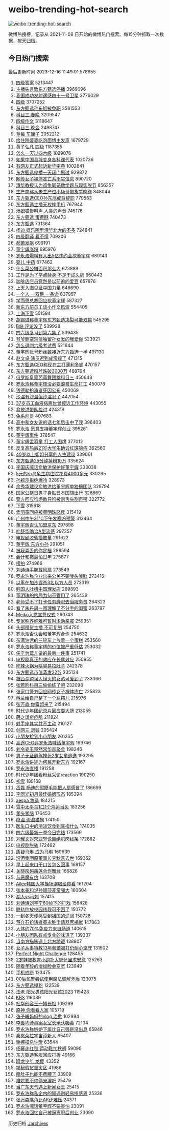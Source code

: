 # weibo-trending-hot-search

[![weibo-trending-hot-search](https://github.com/ameizi/weibo-trending-hot-search/actions/workflows/ci.yml/badge.svg)](https://github.com/ameizi/weibo-trending-hot-search/actions/workflows/ci.yml)

微博热搜榜，记录从 2021-11-08 日开始的微博热门搜索。每15分钟抓取一次数据，按天[归档](./archives)。

## 今日热门搜索

<!-- BEGIN --> 
最后更新时间 2023-12-16 11:49:01.578655 
1. [四级答案](https://s.weibo.com/weibo?q=%E5%9B%9B%E7%BA%A7%E7%AD%94%E6%A1%88&t=31&band_rank=10&Refer=top) 5213447
1. [主播失言致东方甄选停播](https://s.weibo.com/weibo?q=%23%E4%B8%BB%E6%92%AD%E5%A4%B1%E8%A8%80%E8%87%B4%E4%B8%9C%E6%96%B9%E7%94%84%E9%80%89%E5%81%9C%E6%92%AD%23&t=31&band_rank=14&Refer=top) 3969096
1. [我国成功发射遥感四十一号卫星](https://s.weibo.com/weibo?q=%23%E6%88%91%E5%9B%BD%E6%88%90%E5%8A%9F%E5%8F%91%E5%B0%84%E9%81%A5%E6%84%9F%E5%9B%9B%E5%8D%81%E4%B8%80%E5%8F%B7%E5%8D%AB%E6%98%9F%23&t=31&band_rank=3&Refer=top) 3776029
1. [四级](https://s.weibo.com/weibo?q=%E5%9B%9B%E7%BA%A7&t=31&band_rank=22&Refer=top) 3707252
1. [东方甄选孙东旭被免职](https://s.weibo.com/weibo?q=%23%E4%B8%9C%E6%96%B9%E7%94%84%E9%80%89%E5%AD%99%E4%B8%9C%E6%97%AD%E8%A2%AB%E5%85%8D%E8%81%8C%23&t=31&band_rank=5&Refer=top) 3581553
1. [科目三 春晚](https://s.weibo.com/weibo?q=%E7%A7%91%E7%9B%AE%E4%B8%89%20%E6%98%A5%E6%99%9A&t=31&band_rank=24&Refer=top) 3209547
1. [四级作文](https://s.weibo.com/weibo?q=%E5%9B%9B%E7%BA%A7%E4%BD%9C%E6%96%87&t=31&band_rank=21&Refer=top) 3118647
1. [科目三 晚会](https://s.weibo.com/weibo?q=%E7%A7%91%E7%9B%AE%E4%B8%89%20%E6%99%9A%E4%BC%9A&t=31&band_rank=7&Refer=top) 2498747
1. [草莓 车厘子](https://s.weibo.com/weibo?q=%E8%8D%89%E8%8E%93%20%E8%BD%A6%E5%8E%98%E5%AD%90&t=31&band_rank=2&Refer=top) 2052212
1. [给住院婆婆吃泡面博主发声](https://s.weibo.com/weibo?q=%23%E7%BB%99%E4%BD%8F%E9%99%A2%E5%A9%86%E5%A9%86%E5%90%83%E6%B3%A1%E9%9D%A2%E5%8D%9A%E4%B8%BB%E5%8F%91%E5%A3%B0%23&t=31&band_rank=1&Refer=top) 1679729
1. [黄子弘凡 四级](https://s.weibo.com/weibo?q=%E9%BB%84%E5%AD%90%E5%BC%98%E5%87%A1%20%E5%9B%9B%E7%BA%A7&t=31&band_rank=2&Refer=top) 1187355
1. [怎么一天过四六级](https://s.weibo.com/weibo?q=%E6%80%8E%E4%B9%88%E4%B8%80%E5%A4%A9%E8%BF%87%E5%9B%9B%E5%85%AD%E7%BA%A7&t=31&band_rank=48&Refer=top) 1029076
1. [如果中国县城变身各科课代表](https://s.weibo.com/weibo?q=%23%E5%A6%82%E6%9E%9C%E4%B8%AD%E5%9B%BD%E5%8E%BF%E5%9F%8E%E5%8F%98%E8%BA%AB%E5%90%84%E7%A7%91%E8%AF%BE%E4%BB%A3%E8%A1%A8%23&t=31&band_rank=3&Refer=top) 1020736
1. [有网友正式起诉新华字典](https://s.weibo.com/weibo?q=%23%E6%9C%89%E7%BD%91%E5%8F%8B%E6%AD%A3%E5%BC%8F%E8%B5%B7%E8%AF%89%E6%96%B0%E5%8D%8E%E5%AD%97%E5%85%B8%23&t=31&band_rank=9&Refer=top) 1002841
1. [东方甄选停播一天闭门思过](https://s.weibo.com/weibo?q=%23%E4%B8%9C%E6%96%B9%E7%94%84%E9%80%89%E5%81%9C%E6%92%AD%E4%B8%80%E5%A4%A9%E9%97%AD%E9%97%A8%E6%80%9D%E8%BF%87%23&t=31&band_rank=12&Refer=top) 929872
1. [网传女子裸体冻亡系不实信息](https://s.weibo.com/weibo?q=%23%E7%BD%91%E4%BC%A0%E5%A5%B3%E5%AD%90%E8%A3%B8%E4%BD%93%E5%86%BB%E4%BA%A1%E7%B3%BB%E4%B8%8D%E5%AE%9E%E4%BF%A1%E6%81%AF%23&t=31&band_rank=30&Refer=top) 890720
1. [清华教授认为鸡兔同笼数学题与现实脱节](https://s.weibo.com/weibo?q=%23%E6%B8%85%E5%8D%8E%E6%95%99%E6%8E%88%E8%AE%A4%E4%B8%BA%E9%B8%A1%E5%85%94%E5%90%8C%E7%AC%BC%E6%95%B0%E5%AD%A6%E9%A2%98%E4%B8%8E%E7%8E%B0%E5%AE%9E%E8%84%B1%E8%8A%82%23&t=31&band_rank=44&Refer=top) 856257
1. [生产商称从未生产过小杨哥带货牛肉卷](https://s.weibo.com/weibo?q=%23%E7%94%9F%E4%BA%A7%E5%95%86%E7%A7%B0%E4%BB%8E%E6%9C%AA%E7%94%9F%E4%BA%A7%E8%BF%87%E5%B0%8F%E6%9D%A8%E5%93%A5%E5%B8%A6%E8%B4%A7%E7%89%9B%E8%82%89%E5%8D%B7%23&t=31&band_rank=5&Refer=top) 848044
1. [东方甄选CEO孙东旭或将辞职](https://s.weibo.com/weibo?q=%23%E4%B8%9C%E6%96%B9%E7%94%84%E9%80%89CEO%E5%AD%99%E4%B8%9C%E6%97%AD%E6%88%96%E5%B0%86%E8%BE%9E%E8%81%8C%23&t=31&band_rank=35&Refer=top) 779583
1. [东方甄选主播天权摔手机](https://s.weibo.com/weibo?q=%23%E4%B8%9C%E6%96%B9%E7%94%84%E9%80%89%E4%B8%BB%E6%92%AD%E5%A4%A9%E6%9D%83%E6%91%94%E6%89%8B%E6%9C%BA%23&t=31&band_rank=12&Refer=top) 767944
1. [汤姆猫惨叫声 人类的声音](https://s.weibo.com/weibo?q=%E6%B1%A4%E5%A7%86%E7%8C%AB%E6%83%A8%E5%8F%AB%E5%A3%B0%20%E4%BA%BA%E7%B1%BB%E7%9A%84%E5%A3%B0%E9%9F%B3&t=31&band_rank=5&Refer=top) 745176
1. [东方甄选 蛋黄酥](https://s.weibo.com/weibo?q=%E4%B8%9C%E6%96%B9%E7%94%84%E9%80%89%20%E8%9B%8B%E9%BB%84%E9%85%A5&t=31&band_rank=14&Refer=top) 740473
1. [东方甄选](https://s.weibo.com/weibo?q=%E4%B8%9C%E6%96%B9%E7%94%84%E9%80%89&t=31&band_rank=22&Refer=top) 731364
1. [杨迪 娱乐圈里清华北大的不多](https://s.weibo.com/weibo?q=%E6%9D%A8%E8%BF%AA%20%E5%A8%B1%E4%B9%90%E5%9C%88%E9%87%8C%E6%B8%85%E5%8D%8E%E5%8C%97%E5%A4%A7%E7%9A%84%E4%B8%8D%E5%A4%9A&t=31&band_rank=1&Refer=top) 724841
1. [四级翻译 看不懂](https://s.weibo.com/weibo?q=%E5%9B%9B%E7%BA%A7%E7%BF%BB%E8%AF%91%20%E7%9C%8B%E4%B8%8D%E6%87%82&t=31&band_rank=17&Refer=top) 709206
1. [郝蕾发飙](https://s.weibo.com/weibo?q=%23%E9%83%9D%E8%95%BE%E5%8F%91%E9%A3%99%23&t=31&band_rank=2&Refer=top) 699191
1. [董宇辉涨粉](https://s.weibo.com/weibo?q=%23%E8%91%A3%E5%AE%87%E8%BE%89%E6%B6%A8%E7%B2%89%23&t=31&band_rank=15&Refer=top) 695976
1. [罗永浩爆料有人出5亿违约金挖董宇辉](https://s.weibo.com/weibo?q=%23%E7%BD%97%E6%B0%B8%E6%B5%A9%E7%88%86%E6%96%99%E6%9C%89%E4%BA%BA%E5%87%BA5%E4%BA%BF%E8%BF%9D%E7%BA%A6%E9%87%91%E6%8C%96%E8%91%A3%E5%AE%87%E8%BE%89%23&t=31&band_rank=17&Refer=top) 680143
1. [婴儿 中药](https://s.weibo.com/weibo?q=%E5%A9%B4%E5%84%BF%20%E4%B8%AD%E8%8D%AF&t=31&band_rank=35&Refer=top) 677462
1. [什么菜公摊面积那么大](https://s.weibo.com/weibo?q=%E4%BB%80%E4%B9%88%E8%8F%9C%E5%85%AC%E6%91%8A%E9%9D%A2%E7%A7%AF%E9%82%A3%E4%B9%88%E5%A4%A7&t=31&band_rank=19&Refer=top) 673889
1. [工作是为了早点赎身 不是干成头牌](https://s.weibo.com/weibo?q=%E5%B7%A5%E4%BD%9C%E6%98%AF%E4%B8%BA%E4%BA%86%E6%97%A9%E7%82%B9%E8%B5%8E%E8%BA%AB%20%E4%B8%8D%E6%98%AF%E5%B9%B2%E6%88%90%E5%A4%B4%E7%89%8C&t=31&band_rank=31&Refer=top) 660443
1. [咖啡店店员竟然是以前追的爱豆](https://s.weibo.com/weibo?q=%E5%92%96%E5%95%A1%E5%BA%97%E5%BA%97%E5%91%98%E7%AB%9F%E7%84%B6%E6%98%AF%E4%BB%A5%E5%89%8D%E8%BF%BD%E7%9A%84%E7%88%B1%E8%B1%86&t=31&band_rank=31&Refer=top) 657876
1. [上天入海见证中国力量](https://s.weibo.com/weibo?q=%23%E4%B8%8A%E5%A4%A9%E5%85%A5%E6%B5%B7%E8%A7%81%E8%AF%81%E4%B8%AD%E5%9B%BD%E5%8A%9B%E9%87%8F%23&t=31&band_rank=3&Refer=top) 646690
1. [一个人 一双鞋 一条命](https://s.weibo.com/weibo?q=%E4%B8%80%E4%B8%AA%E4%BA%BA%20%E4%B8%80%E5%8F%8C%E9%9E%8B%20%E4%B8%80%E6%9D%A1%E5%91%BD&t=31&band_rank=4&Refer=top) 637957
1. [学而思总裁回应挖董宇辉](https://s.weibo.com/weibo?q=%23%E5%AD%A6%E8%80%8C%E6%80%9D%E6%80%BB%E8%A3%81%E5%9B%9E%E5%BA%94%E6%8C%96%E8%91%A3%E5%AE%87%E8%BE%89%23&t=31&band_rank=15&Refer=top) 587327
1. [新东方前员工谈小作文风波](https://s.weibo.com/weibo?q=%E6%96%B0%E4%B8%9C%E6%96%B9%E5%89%8D%E5%91%98%E5%B7%A5%E8%B0%88%E5%B0%8F%E4%BD%9C%E6%96%87%E9%A3%8E%E6%B3%A2&t=31&band_rank=17&Refer=top) 554405
1. [上海下雪](https://s.weibo.com/weibo?q=%E4%B8%8A%E6%B5%B7%E4%B8%8B%E9%9B%AA&t=31&band_rank=38&Refer=top) 551594
1. [胡锡进称董宇辉东方甄选决裂可能双输](https://s.weibo.com/weibo?q=%23%E8%83%A1%E9%94%A1%E8%BF%9B%E7%A7%B0%E8%91%A3%E5%AE%87%E8%BE%89%E4%B8%9C%E6%96%B9%E7%94%84%E9%80%89%E5%86%B3%E8%A3%82%E5%8F%AF%E8%83%BD%E5%8F%8C%E8%BE%93%23&t=31&band_rank=31&Refer=top) 545295
1. [B站 评论没了](https://s.weibo.com/weibo?q=B%E7%AB%99%20%E8%AF%84%E8%AE%BA%E6%B2%A1%E4%BA%86&t=31&band_rank=6&Refer=top) 539928
1. [四六级复习到第六集了](https://s.weibo.com/weibo?q=%E5%9B%9B%E5%85%AD%E7%BA%A7%E5%A4%8D%E4%B9%A0%E5%88%B0%E7%AC%AC%E5%85%AD%E9%9B%86%E4%BA%86&t=31&band_rank=7&Refer=top) 539435
1. [爷爷删空短信独留孙女发的我爱你](https://s.weibo.com/weibo?q=%23%E7%88%B7%E7%88%B7%E5%88%A0%E7%A9%BA%E7%9F%AD%E4%BF%A1%E7%8B%AC%E7%95%99%E5%AD%99%E5%A5%B3%E5%8F%91%E7%9A%84%E6%88%91%E7%88%B1%E4%BD%A0%23&t=31&band_rank=20&Refer=top) 523921
1. [怎么退四六级考试费](https://s.weibo.com/weibo?q=%E6%80%8E%E4%B9%88%E9%80%80%E5%9B%9B%E5%85%AD%E7%BA%A7%E8%80%83%E8%AF%95%E8%B4%B9&t=31&band_rank=9&Refer=top) 521644
1. [董宇辉账号粉丝数接近东方甄选一半](https://s.weibo.com/weibo?q=%23%E8%91%A3%E5%AE%87%E8%BE%89%E8%B4%A6%E5%8F%B7%E7%B2%89%E4%B8%9D%E6%95%B0%E6%8E%A5%E8%BF%91%E4%B8%9C%E6%96%B9%E7%94%84%E9%80%89%E4%B8%80%E5%8D%8A%23&t=31&band_rank=11&Refer=top) 497130
1. [赵文卓 演员迟到成常规了](https://s.weibo.com/weibo?q=%E8%B5%B5%E6%96%87%E5%8D%93%20%E6%BC%94%E5%91%98%E8%BF%9F%E5%88%B0%E6%88%90%E5%B8%B8%E8%A7%84%E4%BA%86&t=31&band_rank=6&Refer=top) 471315
1. [东方甄选CEO称现在主打薄利多销](https://s.weibo.com/weibo?q=%23%E4%B8%9C%E6%96%B9%E7%94%84%E9%80%89CEO%E7%A7%B0%E7%8E%B0%E5%9C%A8%E4%B8%BB%E6%89%93%E8%96%84%E5%88%A9%E5%A4%9A%E9%94%80%23&t=31&band_rank=12&Refer=top) 470157
1. [东方甄选粉丝跌破3000万](https://s.weibo.com/weibo?q=%23%E4%B8%9C%E6%96%B9%E7%94%84%E9%80%89%E7%B2%89%E4%B8%9D%E8%B7%8C%E7%A0%B43000%E4%B8%87%23&t=31&band_rank=13&Refer=top) 468794
1. [俄罗斯皇家芭蕾舞团跳科目三](https://s.weibo.com/weibo?q=%23%E4%BF%84%E7%BD%97%E6%96%AF%E7%9A%87%E5%AE%B6%E8%8A%AD%E8%95%BE%E8%88%9E%E5%9B%A2%E8%B7%B3%E7%A7%91%E7%9B%AE%E4%B8%89%23&t=31&band_rank=46&Refer=top) 450643
1. [罗永浩称董宇辉没必要浪费生命打工](https://s.weibo.com/weibo?q=%23%E7%BD%97%E6%B0%B8%E6%B5%A9%E7%A7%B0%E8%91%A3%E5%AE%87%E8%BE%89%E6%B2%A1%E5%BF%85%E8%A6%81%E6%B5%AA%E8%B4%B9%E7%94%9F%E5%91%BD%E6%89%93%E5%B7%A5%23&t=31&band_rank=15&Refer=top) 450078
1. [钱德勒扮演者死因公布](https://s.weibo.com/weibo?q=%23%E9%92%B1%E5%BE%B7%E5%8B%92%E6%89%AE%E6%BC%94%E8%80%85%E6%AD%BB%E5%9B%A0%E5%85%AC%E5%B8%83%23&t=31&band_rank=25&Refer=top) 450069
1. [沙溢有沙溢但沙溢忍了](https://s.weibo.com/weibo?q=%E6%B2%99%E6%BA%A2%E6%9C%89%E6%B2%99%E6%BA%A2%E4%BD%86%E6%B2%99%E6%BA%A2%E5%BF%8D%E4%BA%86&t=31&band_rank=27&Refer=top) 447054
1. [37岁员工血液病离世曾控诉工作环境](https://s.weibo.com/weibo?q=%2337%E5%B2%81%E5%91%98%E5%B7%A5%E8%A1%80%E6%B6%B2%E7%97%85%E7%A6%BB%E4%B8%96%E6%9B%BE%E6%8E%A7%E8%AF%89%E5%B7%A5%E4%BD%9C%E7%8E%AF%E5%A2%83%23&t=31&band_rank=50&Refer=top) 443055
1. [俞敏洪带队检讨](https://s.weibo.com/weibo?q=%23%E4%BF%9E%E6%95%8F%E6%B4%AA%E5%B8%A6%E9%98%9F%E6%A3%80%E8%AE%A8%23&t=31&band_rank=16&Refer=top) 424319
1. [兔系帅哥](https://s.weibo.com/weibo?q=%E5%85%94%E7%B3%BB%E5%B8%85%E5%93%A5&t=31&band_rank=8&Refer=top) 407683
1. [高中和女友说的话七年后击中了我](https://s.weibo.com/weibo?q=%E9%AB%98%E4%B8%AD%E5%92%8C%E5%A5%B3%E5%8F%8B%E8%AF%B4%E7%9A%84%E8%AF%9D%E4%B8%83%E5%B9%B4%E5%90%8E%E5%87%BB%E4%B8%AD%E4%BA%86%E6%88%91&t=31&band_rank=32&Refer=top) 396403
1. [罗永浩 愿意支持董宇辉创业](https://s.weibo.com/weibo?q=%E7%BD%97%E6%B0%B8%E6%B5%A9%20%E6%84%BF%E6%84%8F%E6%94%AF%E6%8C%81%E8%91%A3%E5%AE%87%E8%BE%89%E5%88%9B%E4%B8%9A&t=31&band_rank=14&Refer=top) 395261
1. [董宇辉事件](https://s.weibo.com/weibo?q=%E8%91%A3%E5%AE%87%E8%BE%89%E4%BA%8B%E4%BB%B6&t=31&band_rank=18&Refer=top) 378547
1. [董宇辉孟羽童 打工人困境](https://s.weibo.com/weibo?q=%E8%91%A3%E5%AE%87%E8%BE%89%E5%AD%9F%E7%BE%BD%E7%AB%A5%20%E6%89%93%E5%B7%A5%E4%BA%BA%E5%9B%B0%E5%A2%83&t=31&band_rank=17&Refer=top) 377012
1. [反复高热后21岁大学生确诊红斑狼疮](https://s.weibo.com/weibo?q=%23%E5%8F%8D%E5%A4%8D%E9%AB%98%E7%83%AD%E5%90%8E21%E5%B2%81%E5%A4%A7%E5%AD%A6%E7%94%9F%E7%A1%AE%E8%AF%8A%E7%BA%A2%E6%96%91%E7%8B%BC%E7%96%AE%23&t=31&band_rank=10&Refer=top) 362560
1. [40岁以上姐姐分享的人生建议](https://s.weibo.com/weibo?q=40%E5%B2%81%E4%BB%A5%E4%B8%8A%E5%A7%90%E5%A7%90%E5%88%86%E4%BA%AB%E7%9A%84%E4%BA%BA%E7%94%9F%E5%BB%BA%E8%AE%AE&t=31&band_rank=27&Refer=top) 339061
1. [东方甄选25分钟掉粉10万](https://s.weibo.com/weibo?q=%23%E4%B8%9C%E6%96%B9%E7%94%84%E9%80%8925%E5%88%86%E9%92%9F%E6%8E%89%E7%B2%8910%E4%B8%87%23&t=31&band_rank=13&Refer=top) 335624
1. [李国庆喊话俞敏洪保护好董宇辉](https://s.weibo.com/weibo?q=%23%E6%9D%8E%E5%9B%BD%E5%BA%86%E5%96%8A%E8%AF%9D%E4%BF%9E%E6%95%8F%E6%B4%AA%E4%BF%9D%E6%8A%A4%E5%A5%BD%E8%91%A3%E5%AE%87%E8%BE%89%23&t=31&band_rank=14&Refer=top) 333038
1. [5元的小乌龟生病住院花费4000多元](https://s.weibo.com/weibo?q=%235%E5%85%83%E7%9A%84%E5%B0%8F%E4%B9%8C%E9%BE%9F%E7%94%9F%E7%97%85%E4%BD%8F%E9%99%A2%E8%8A%B1%E8%B4%B94000%E5%A4%9A%E5%85%83%23&t=31&band_rank=46&Refer=top) 330295
1. [孙颖莎拒绝爆冷](https://s.weibo.com/weibo?q=%23%E5%AD%99%E9%A2%96%E8%8E%8E%E6%8B%92%E7%BB%9D%E7%88%86%E5%86%B7%23&t=31&band_rank=10&Refer=top) 328973
1. [余秀华建议俞敏洪给董宇辉单独搞团队](https://s.weibo.com/weibo?q=%23%E4%BD%99%E7%A7%80%E5%8D%8E%E5%BB%BA%E8%AE%AE%E4%BF%9E%E6%95%8F%E6%B4%AA%E7%BB%99%E8%91%A3%E5%AE%87%E8%BE%89%E5%8D%95%E7%8B%AC%E6%90%9E%E5%9B%A2%E9%98%9F%23&t=31&band_rank=47&Refer=top) 328794
1. [国家公祭日男子身贴日本国旗出行](https://s.weibo.com/weibo?q=%23%E5%9B%BD%E5%AE%B6%E5%85%AC%E7%A5%AD%E6%97%A5%E7%94%B7%E5%AD%90%E8%BA%AB%E8%B4%B4%E6%97%A5%E6%9C%AC%E5%9B%BD%E6%97%97%E5%87%BA%E8%A1%8C%23&t=31&band_rank=45&Refer=top) 326669
1. [警方回应狗场数只狗被割舌头割声带](https://s.weibo.com/weibo?q=%23%E8%AD%A6%E6%96%B9%E5%9B%9E%E5%BA%94%E7%8B%97%E5%9C%BA%E6%95%B0%E5%8F%AA%E7%8B%97%E8%A2%AB%E5%89%B2%E8%88%8C%E5%A4%B4%E5%89%B2%E5%A3%B0%E5%B8%A6%23&t=31&band_rank=16&Refer=top) 322772
1. [下雪](https://s.weibo.com/weibo?q=%E4%B8%8B%E9%9B%AA&t=31&band_rank=37&Refer=top) 315618
1. [孟羽童回应被董明珠怒斥](https://s.weibo.com/weibo?q=%23%E5%AD%9F%E7%BE%BD%E7%AB%A5%E5%9B%9E%E5%BA%94%E8%A2%AB%E8%91%A3%E6%98%8E%E7%8F%A0%E6%80%92%E6%96%A5%23&t=31&band_rank=21&Refer=top) 315419
1. [广州中午31℃下午发寒冷预警](https://s.weibo.com/weibo?q=%23%E5%B9%BF%E5%B7%9E%E4%B8%AD%E5%8D%8831%E2%84%83%E4%B8%8B%E5%8D%88%E5%8F%91%E5%AF%92%E5%86%B7%E9%A2%84%E8%AD%A6%23&t=31&band_rank=22&Refer=top) 313464
1. [董宇辉否认加盟京东](https://s.weibo.com/weibo?q=%23%E8%91%A3%E5%AE%87%E8%BE%89%E5%90%A6%E8%AE%A4%E5%8A%A0%E7%9B%9F%E4%BA%AC%E4%B8%9C%23&t=31&band_rank=23&Refer=top) 297698
1. [叶舒华确诊A型流感](https://s.weibo.com/weibo?q=%23%E5%8F%B6%E8%88%92%E5%8D%8E%E7%A1%AE%E8%AF%8AA%E5%9E%8B%E6%B5%81%E6%84%9F%23&t=31&band_rank=18&Refer=top) 297357
1. [电视剧脱轨播放量](https://s.weibo.com/weibo?q=%E7%94%B5%E8%A7%86%E5%89%A7%E8%84%B1%E8%BD%A8%E6%92%AD%E6%94%BE%E9%87%8F&t=31&band_rank=24&Refer=top) 291622
1. [董宇辉 东方小孙](https://s.weibo.com/weibo?q=%E8%91%A3%E5%AE%87%E8%BE%89%20%E4%B8%9C%E6%96%B9%E5%B0%8F%E5%AD%99&t=31&band_rank=25&Refer=top) 291051
1. [被我弄丢的你定档](https://s.weibo.com/weibo?q=%23%E8%A2%AB%E6%88%91%E5%BC%84%E4%B8%A2%E7%9A%84%E4%BD%A0%E5%AE%9A%E6%A1%A3%23&t=31&band_rank=29&Refer=top) 288594
1. [会计和猪最怕过年](https://s.weibo.com/weibo?q=%E4%BC%9A%E8%AE%A1%E5%92%8C%E7%8C%AA%E6%9C%80%E6%80%95%E8%BF%87%E5%B9%B4&t=31&band_rank=40&Refer=top) 275877
1. [摆拍](https://s.weibo.com/weibo?q=%E6%91%86%E6%8B%8D&t=31&band_rank=19&Refer=top) 274966
1. [刘诗诗手腕戴风扇](https://s.weibo.com/weibo?q=%23%E5%88%98%E8%AF%97%E8%AF%97%E6%89%8B%E8%85%95%E6%88%B4%E9%A3%8E%E6%89%87%23&t=31&band_rank=25&Refer=top) 273549
1. [罗永浩称企业出来公关不要爹头爹脑](https://s.weibo.com/weibo?q=%23%E7%BD%97%E6%B0%B8%E6%B5%A9%E7%A7%B0%E4%BC%81%E4%B8%9A%E5%87%BA%E6%9D%A5%E5%85%AC%E5%85%B3%E4%B8%8D%E8%A6%81%E7%88%B9%E5%A4%B4%E7%88%B9%E8%84%91%23&t=31&band_rank=31&Refer=top) 273416
1. [以军在加沙误杀3名以方人员](https://s.weibo.com/weibo?q=%23%E4%BB%A5%E5%86%9B%E5%9C%A8%E5%8A%A0%E6%B2%99%E8%AF%AF%E6%9D%803%E5%90%8D%E4%BB%A5%E6%96%B9%E4%BA%BA%E5%91%98%23&t=31&band_rank=20&Refer=top) 273319
1. [韩国人吐槽中国理发店](https://s.weibo.com/weibo?q=%23%E9%9F%A9%E5%9B%BD%E4%BA%BA%E5%90%90%E6%A7%BD%E4%B8%AD%E5%9B%BD%E7%90%86%E5%8F%91%E5%BA%97%23&t=31&band_rank=26&Refer=top) 269893
1. [董明珠的格局为何不管用了](https://s.weibo.com/weibo?q=%23%E8%91%A3%E6%98%8E%E7%8F%A0%E7%9A%84%E6%A0%BC%E5%B1%80%E4%B8%BA%E4%BD%95%E4%B8%8D%E7%AE%A1%E7%94%A8%E4%BA%86%23&t=31&band_rank=22&Refer=top) 265439
1. [老师受不了打卡任务辞职去当服务员](https://s.weibo.com/weibo?q=%23%E8%80%81%E5%B8%88%E5%8F%97%E4%B8%8D%E4%BA%86%E6%89%93%E5%8D%A1%E4%BB%BB%E5%8A%A1%E8%BE%9E%E8%81%8C%E5%8E%BB%E5%BD%93%E6%9C%8D%E5%8A%A1%E5%91%98%23&t=31&band_rank=34&Refer=top) 264323
1. [看了朱丹周一围理解了不分手的闺蜜](https://s.weibo.com/weibo?q=%E7%9C%8B%E4%BA%86%E6%9C%B1%E4%B8%B9%E5%91%A8%E4%B8%80%E5%9B%B4%E7%90%86%E8%A7%A3%E4%BA%86%E4%B8%8D%E5%88%86%E6%89%8B%E7%9A%84%E9%97%BA%E8%9C%9C&t=31&band_rank=50&Refer=top) 263797
1. [Meiko入党宣誓仪式](https://s.weibo.com/weibo?q=%23Meiko%E5%85%A5%E5%85%9A%E5%AE%A3%E8%AA%93%E4%BB%AA%E5%BC%8F%23&t=31&band_rank=33&Refer=top) 260743
1. [专家称养娃难可暂时求助亲戚](https://s.weibo.com/weibo?q=%23%E4%B8%93%E5%AE%B6%E7%A7%B0%E5%85%BB%E5%A8%83%E9%9A%BE%E5%8F%AF%E6%9A%82%E6%97%B6%E6%B1%82%E5%8A%A9%E4%BA%B2%E6%88%9A%23&t=31&band_rank=47&Refer=top) 259351
1. [头部带货主播 不可复制](https://s.weibo.com/weibo?q=%E5%A4%B4%E9%83%A8%E5%B8%A6%E8%B4%A7%E4%B8%BB%E6%92%AD%20%E4%B8%8D%E5%8F%AF%E5%A4%8D%E5%88%B6&t=31&band_rank=28&Refer=top) 254750
1. [罗永浩否认会和董宇辉合作](https://s.weibo.com/weibo?q=%23%E7%BD%97%E6%B0%B8%E6%B5%A9%E5%90%A6%E8%AE%A4%E4%BC%9A%E5%92%8C%E8%91%A3%E5%AE%87%E8%BE%89%E5%90%88%E4%BD%9C%23&t=31&band_rank=29&Refer=top) 254632
1. [布满油污的三轮车上放着一个蛋糕](https://s.weibo.com/weibo?q=%23%E5%B8%83%E6%BB%A1%E6%B2%B9%E6%B1%A1%E7%9A%84%E4%B8%89%E8%BD%AE%E8%BD%A6%E4%B8%8A%E6%94%BE%E7%9D%80%E4%B8%80%E4%B8%AA%E8%9B%8B%E7%B3%95%23&t=31&band_rank=30&Refer=top) 253560
1. [罗永浩称董宇辉的价值被严重低估](https://s.weibo.com/weibo?q=%23%E7%BD%97%E6%B0%B8%E6%B5%A9%E7%A7%B0%E8%91%A3%E5%AE%87%E8%BE%89%E7%9A%84%E4%BB%B7%E5%80%BC%E8%A2%AB%E4%B8%A5%E9%87%8D%E4%BD%8E%E4%BC%B0%23&t=31&band_rank=24&Refer=top) 253032
1. [任辛为鹫儿做的最后一件事](https://s.weibo.com/weibo?q=%E4%BB%BB%E8%BE%9B%E4%B8%BA%E9%B9%AB%E5%84%BF%E5%81%9A%E7%9A%84%E6%9C%80%E5%90%8E%E4%B8%80%E4%BB%B6%E4%BA%8B&t=31&band_rank=23&Refer=top) 251741
1. [电视剧真正的效应在长尾效应](https://s.weibo.com/weibo?q=%E7%94%B5%E8%A7%86%E5%89%A7%E7%9C%9F%E6%AD%A3%E7%9A%84%E6%95%88%E5%BA%94%E5%9C%A8%E9%95%BF%E5%B0%BE%E6%95%88%E5%BA%94&t=31&band_rank=32&Refer=top) 250955
1. [吃辣火锅为啥容易拉肚子](https://s.weibo.com/weibo?q=%23%E5%90%83%E8%BE%A3%E7%81%AB%E9%94%85%E4%B8%BA%E5%95%A5%E5%AE%B9%E6%98%93%E6%8B%89%E8%82%9A%E5%AD%90%23&t=31&band_rank=42&Refer=top) 242378
1. [东方甄选市值蒸发22%](https://s.weibo.com/weibo?q=%23%E4%B8%9C%E6%96%B9%E7%94%84%E9%80%89%E5%B8%82%E5%80%BC%E8%92%B8%E5%8F%9122%25%23&t=31&band_rank=25&Refer=top) 235124
1. [被西湖边误入镜头的女孩可爱到了](https://s.weibo.com/weibo?q=%23%E8%A2%AB%E8%A5%BF%E6%B9%96%E8%BE%B9%E8%AF%AF%E5%85%A5%E9%95%9C%E5%A4%B4%E7%9A%84%E5%A5%B3%E5%AD%A9%E5%8F%AF%E7%88%B1%E5%88%B0%E4%BA%86%23&t=31&band_rank=46&Refer=top) 233066
1. [张若昀科目三偷偷练了吧](https://s.weibo.com/weibo?q=%E5%BC%A0%E8%8B%A5%E6%98%80%E7%A7%91%E7%9B%AE%E4%B8%89%E5%81%B7%E5%81%B7%E7%BB%83%E4%BA%86%E5%90%A7&t=31&band_rank=33&Refer=top) 232098
1. [张家口警方回应网传女子裸体冻亡](https://s.weibo.com/weibo?q=%23%E5%BC%A0%E5%AE%B6%E5%8F%A3%E8%AD%A6%E6%96%B9%E5%9B%9E%E5%BA%94%E7%BD%91%E4%BC%A0%E5%A5%B3%E5%AD%90%E8%A3%B8%E4%BD%93%E5%86%BB%E4%BA%A1%23&t=31&band_rank=34&Refer=top) 225823
1. [萌兰给自己整了一个屁帘儿](https://s.weibo.com/weibo?q=%E8%90%8C%E5%85%B0%E7%BB%99%E8%87%AA%E5%B7%B1%E6%95%B4%E4%BA%86%E4%B8%80%E4%B8%AA%E5%B1%81%E5%B8%98%E5%84%BF&t=31&band_rank=26&Refer=top) 215976
1. [张万森 你霉姐来了](https://s.weibo.com/weibo?q=%E5%BC%A0%E4%B8%87%E6%A3%AE%20%E4%BD%A0%E9%9C%89%E5%A7%90%E6%9D%A5%E4%BA%86&t=31&band_rank=35&Refer=top) 215494
1. [时代少年团纪录片回应耍大牌](https://s.weibo.com/weibo?q=%23%E6%97%B6%E4%BB%A3%E5%B0%91%E5%B9%B4%E5%9B%A2%E7%BA%AA%E5%BD%95%E7%89%87%E5%9B%9E%E5%BA%94%E8%80%8D%E5%A4%A7%E7%89%8C%23&t=31&band_rank=36&Refer=top) 213055
1. [薛之谦痘痘肌](https://s.weibo.com/weibo?q=%23%E8%96%9B%E4%B9%8B%E8%B0%A6%E7%97%98%E7%97%98%E8%82%8C%23&t=31&band_rank=38&Refer=top) 211924
1. [射手座其实并不主动](https://s.weibo.com/weibo?q=%E5%B0%84%E6%89%8B%E5%BA%A7%E5%85%B6%E5%AE%9E%E5%B9%B6%E4%B8%8D%E4%B8%BB%E5%8A%A8&t=31&band_rank=39&Refer=top) 210127
1. [剑网三 退钱](https://s.weibo.com/weibo?q=%E5%89%91%E7%BD%91%E4%B8%89%20%E9%80%80%E9%92%B1&t=31&band_rank=40&Refer=top) 205424
1. [小朋友捡到小小朋友](https://s.weibo.com/weibo?q=%23%E5%B0%8F%E6%9C%8B%E5%8F%8B%E6%8D%A1%E5%88%B0%E5%B0%8F%E5%B0%8F%E6%9C%8B%E5%8F%8B%23&t=31&band_rank=33&Refer=top) 201265
1. [高途CEO评罗永浩喊话董宇辉](https://s.weibo.com/weibo?q=%23%E9%AB%98%E9%80%94CEO%E8%AF%84%E7%BD%97%E6%B0%B8%E6%B5%A9%E5%96%8A%E8%AF%9D%E8%91%A3%E5%AE%87%E8%BE%89%23&t=31&band_rank=44&Refer=top) 199746
1. [刘令姿王楚然常华森聚会](https://s.weibo.com/weibo?q=%23%E5%88%98%E4%BB%A4%E5%A7%BF%E7%8E%8B%E6%A5%9A%E7%84%B6%E5%B8%B8%E5%8D%8E%E6%A3%AE%E8%81%9A%E4%BC%9A%23&t=31&band_rank=35&Refer=top) 198246
1. [男子无证醉驾撞死2岁女童逃逸](https://s.weibo.com/weibo?q=%23%E7%94%B7%E5%AD%90%E6%97%A0%E8%AF%81%E9%86%89%E9%A9%BE%E6%92%9E%E6%AD%BB2%E5%B2%81%E5%A5%B3%E7%AB%A5%E9%80%83%E9%80%B8%23&t=31&band_rank=45&Refer=top) 193295
1. [罗永浩讲述为何离开新东方](https://s.weibo.com/weibo?q=%23%E7%BD%97%E6%B0%B8%E6%B5%A9%E8%AE%B2%E8%BF%B0%E4%B8%BA%E4%BD%95%E7%A6%BB%E5%BC%80%E6%96%B0%E4%B8%9C%E6%96%B9%23&t=31&band_rank=41&Refer=top) 192167
1. [罗永浩直播](https://s.weibo.com/weibo?q=%E7%BD%97%E6%B0%B8%E6%B5%A9%E7%9B%B4%E6%92%AD&t=31&band_rank=41&Refer=top) 191258
1. [时代少年团看粉丝采访reaction](https://s.weibo.com/weibo?q=%23%E6%97%B6%E4%BB%A3%E5%B0%91%E5%B9%B4%E5%9B%A2%E7%9C%8B%E7%B2%89%E4%B8%9D%E9%87%87%E8%AE%BFreaction%23&t=31&band_rank=38&Refer=top) 190250
1. [初雪](https://s.weibo.com/weibo?q=%E5%88%9D%E9%9B%AA&t=31&band_rank=34&Refer=top) 189168
1. [丞磊 杨迪的假睫毛能把人扇感冒了](https://s.weibo.com/weibo?q=%E4%B8%9E%E7%A3%8A%20%E6%9D%A8%E8%BF%AA%E7%9A%84%E5%81%87%E7%9D%AB%E6%AF%9B%E8%83%BD%E6%8A%8A%E4%BA%BA%E6%89%87%E6%84%9F%E5%86%92%E4%BA%86&t=31&band_rank=37&Refer=top) 186699
1. [李同光初月最佳婚姻形态](https://s.weibo.com/weibo?q=%E6%9D%8E%E5%90%8C%E5%85%89%E5%88%9D%E6%9C%88%E6%9C%80%E4%BD%B3%E5%A9%9A%E5%A7%BB%E5%BD%A2%E6%80%81&t=31&band_rank=42&Refer=top) 185394
1. [aespa 妆造](https://s.weibo.com/weibo?q=aespa%20%E5%A6%86%E9%80%A0&t=31&band_rank=43&Refer=top) 184215
1. [雪中太平鸟1口1个鸿运当头](https://s.weibo.com/weibo?q=%23%E9%9B%AA%E4%B8%AD%E5%A4%AA%E5%B9%B3%E9%B8%9F1%E5%8F%A31%E4%B8%AA%E9%B8%BF%E8%BF%90%E5%BD%93%E5%A4%B4%23&t=31&band_rank=37&Refer=top) 183256
1. [爹头爹脑](https://s.weibo.com/weibo?q=%E7%88%B9%E5%A4%B4%E7%88%B9%E8%84%91&t=31&band_rank=18&Refer=top) 176453
1. [降温 流浪猫狗](https://s.weibo.com/weibo?q=%E9%99%8D%E6%B8%A9%20%E6%B5%81%E6%B5%AA%E7%8C%AB%E7%8B%97&t=31&band_rank=44&Refer=top) 174150
1. [医生口中的清淡饮食到底指什么](https://s.weibo.com/weibo?q=%23%E5%8C%BB%E7%94%9F%E5%8F%A3%E4%B8%AD%E7%9A%84%E6%B8%85%E6%B7%A1%E9%A5%AE%E9%A3%9F%E5%88%B0%E5%BA%95%E6%8C%87%E4%BB%80%E4%B9%88%23&t=31&band_rank=38&Refer=top) 174035
1. [四六级最新一季今日完结](https://s.weibo.com/weibo?q=%23%E5%9B%9B%E5%85%AD%E7%BA%A7%E6%9C%80%E6%96%B0%E4%B8%80%E5%AD%A3%E4%BB%8A%E6%97%A5%E5%AE%8C%E7%BB%93%23&t=31&band_rank=33&Refer=top) 173569
1. [刘耀文对宋亚轩说超绝肌肉线条](https://s.weibo.com/weibo?q=%E5%88%98%E8%80%80%E6%96%87%E5%AF%B9%E5%AE%8B%E4%BA%9A%E8%BD%A9%E8%AF%B4%E8%B6%85%E7%BB%9D%E8%82%8C%E8%82%89%E7%BA%BF%E6%9D%A1&t=31&band_rank=39&Refer=top) 172882
1. [电视剧脱轨](https://s.weibo.com/weibo?q=%E7%94%B5%E8%A7%86%E5%89%A7%E8%84%B1%E8%BD%A8&t=31&band_rank=44&Refer=top) 172462
1. [质疑马琳 成为马琳](https://s.weibo.com/weibo?q=%E8%B4%A8%E7%96%91%E9%A9%AC%E7%90%B3%20%E6%88%90%E4%B8%BA%E9%A9%AC%E7%90%B3&t=31&band_rank=45&Refer=top) 169639
1. [汾酒集团原董事长李秋喜去世](https://s.weibo.com/weibo?q=%23%E6%B1%BE%E9%85%92%E9%9B%86%E5%9B%A2%E5%8E%9F%E8%91%A3%E4%BA%8B%E9%95%BF%E6%9D%8E%E7%A7%8B%E5%96%9C%E5%8E%BB%E4%B8%96%23&t=31&band_rank=35&Refer=top) 169352
1. [早上起来口干口苦怎么回事](https://s.weibo.com/weibo?q=%23%E6%97%A9%E4%B8%8A%E8%B5%B7%E6%9D%A5%E5%8F%A3%E5%B9%B2%E5%8F%A3%E8%8B%A6%E6%80%8E%E4%B9%88%E5%9B%9E%E4%BA%8B%23&t=31&band_rank=40&Refer=top) 168157
1. [关晓彤何超莲合作舞台](https://s.weibo.com/weibo?q=%23%E5%85%B3%E6%99%93%E5%BD%A4%E4%BD%95%E8%B6%85%E8%8E%B2%E5%90%88%E4%BD%9C%E8%88%9E%E5%8F%B0%23&t=31&band_rank=42&Refer=top) 166826
1. [与恶魔有约](https://s.weibo.com/weibo?q=%E4%B8%8E%E6%81%B6%E9%AD%94%E6%9C%89%E7%BA%A6&t=31&band_rank=46&Refer=top) 163708
1. [Ailee韩国大学操场演唱给你看](https://s.weibo.com/weibo?q=Ailee%E9%9F%A9%E5%9B%BD%E5%A4%A7%E5%AD%A6%E6%93%8D%E5%9C%BA%E6%BC%94%E5%94%B1%E7%BB%99%E4%BD%A0%E7%9C%8B&t=31&band_rank=38&Refer=top) 161204
1. [张本美和说孙颖莎非常强大](https://s.weibo.com/weibo?q=%23%E5%BC%A0%E6%9C%AC%E7%BE%8E%E5%92%8C%E8%AF%B4%E5%AD%99%E9%A2%96%E8%8E%8E%E9%9D%9E%E5%B8%B8%E5%BC%BA%E5%A4%A7%23&t=31&band_rank=50&Refer=top) 160604
1. [湖人vs马刺](https://s.weibo.com/weibo?q=%E6%B9%96%E4%BA%BAvs%E9%A9%AC%E5%88%BA&t=31&band_rank=45&Refer=top) 157415
1. [刘诗诗刘宇宁60帧下的打戏](https://s.weibo.com/weibo?q=%23%E5%88%98%E8%AF%97%E8%AF%97%E5%88%98%E5%AE%87%E5%AE%8160%E5%B8%A7%E4%B8%8B%E7%9A%84%E6%89%93%E6%88%8F%23&t=31&band_rank=39&Refer=top) 156428
1. [脱轨你放校园线我可不困了](https://s.weibo.com/weibo?q=%E8%84%B1%E8%BD%A8%E4%BD%A0%E6%94%BE%E6%A0%A1%E5%9B%AD%E7%BA%BF%E6%88%91%E5%8F%AF%E4%B8%8D%E5%9B%B0%E4%BA%86&t=31&band_rank=47&Refer=top) 150772
1. [一到冬天便感受到祖国的辽阔](https://s.weibo.com/weibo?q=%23%E4%B8%80%E5%88%B0%E5%86%AC%E5%A4%A9%E4%BE%BF%E6%84%9F%E5%8F%97%E5%88%B0%E7%A5%96%E5%9B%BD%E7%9A%84%E8%BE%BD%E9%98%94%23&t=31&band_rank=43&Refer=top) 150728
1. [蒋介石扮演者董永胜申请器官捐献](https://s.weibo.com/weibo?q=%23%E8%92%8B%E4%BB%8B%E7%9F%B3%E6%89%AE%E6%BC%94%E8%80%85%E8%91%A3%E6%B0%B8%E8%83%9C%E7%94%B3%E8%AF%B7%E5%99%A8%E5%AE%98%E6%8D%90%E7%8C%AE%23&t=31&band_rank=47&Refer=top) 147863
1. [人体约70%免疫力来自肠道](https://s.weibo.com/weibo?q=%23%E4%BA%BA%E4%BD%93%E7%BA%A670%25%E5%85%8D%E7%96%AB%E5%8A%9B%E6%9D%A5%E8%87%AA%E8%82%A0%E9%81%93%23&t=31&band_rank=49&Refer=top) 140615
1. [小朋友团队有点专业的味道了](https://s.weibo.com/weibo?q=%23%E5%B0%8F%E6%9C%8B%E5%8F%8B%E5%9B%A2%E9%98%9F%E6%9C%89%E7%82%B9%E4%B8%93%E4%B8%9A%E7%9A%84%E5%91%B3%E9%81%93%E4%BA%86%23&t=31&band_rank=48&Refer=top) 139337
1. [当南方猫咪遇上北方地暖](https://s.weibo.com/weibo?q=%E5%BD%93%E5%8D%97%E6%96%B9%E7%8C%AB%E5%92%AA%E9%81%87%E4%B8%8A%E5%8C%97%E6%96%B9%E5%9C%B0%E6%9A%96&t=31&band_rank=49&Refer=top) 138807
1. [女子从事特教13年频繁被打仍耐心坚守](https://s.weibo.com/weibo?q=%23%E5%A5%B3%E5%AD%90%E4%BB%8E%E4%BA%8B%E7%89%B9%E6%95%9913%E5%B9%B4%E9%A2%91%E7%B9%81%E8%A2%AB%E6%89%93%E4%BB%8D%E8%80%90%E5%BF%83%E5%9D%9A%E5%AE%88%23&t=31&band_rank=49&Refer=top) 131902
1. [Perfect Night Challenge](https://s.weibo.com/weibo?q=Perfect%20Night%20Challenge&t=31&band_rank=47&Refer=top) 128455
1. [2岁娃被教育小跑扑太奶怀里求安慰](https://s.weibo.com/weibo?q=%232%E5%B2%81%E5%A8%83%E8%A2%AB%E6%95%99%E8%82%B2%E5%B0%8F%E8%B7%91%E6%89%91%E5%A4%AA%E5%A5%B6%E6%80%80%E9%87%8C%E6%B1%82%E5%AE%89%E6%85%B0%23&t=31&band_rank=44&Refer=top) 125263
1. [随着年龄的增加脸会变宽](https://s.weibo.com/weibo?q=%23%E9%9A%8F%E7%9D%80%E5%B9%B4%E9%BE%84%E7%9A%84%E5%A2%9E%E5%8A%A0%E8%84%B8%E4%BC%9A%E5%8F%98%E5%AE%BD%23&t=31&band_rank=44&Refer=top) 123949
1. [手机戒断](https://s.weibo.com/weibo?q=%E6%89%8B%E6%9C%BA%E6%88%92%E6%96%AD&t=31&band_rank=42&Refer=top) 123475
1. [00后民警尝试使用魔法调解矛盾](https://s.weibo.com/weibo?q=%2300%E5%90%8E%E6%B0%91%E8%AD%A6%E5%B0%9D%E8%AF%95%E4%BD%BF%E7%94%A8%E9%AD%94%E6%B3%95%E8%B0%83%E8%A7%A3%E7%9F%9B%E7%9B%BE%23&t=31&band_rank=46&Refer=top) 123075
1. [东方甄选掉粉](https://s.weibo.com/weibo?q=%23%E4%B8%9C%E6%96%B9%E7%94%84%E9%80%89%E6%8E%89%E7%B2%89%23&t=31&band_rank=46&Refer=top) 122539
1. [法老 阳光男孩阳光女孩2023](https://s.weibo.com/weibo?q=%E6%B3%95%E8%80%81%20%E9%98%B3%E5%85%89%E7%94%B7%E5%AD%A9%E9%98%B3%E5%85%89%E5%A5%B3%E5%AD%A92023&t=31&band_rank=49&Refer=top) 119428
1. [KBS](https://s.weibo.com/weibo?q=KBS&t=31&band_rank=48&Refer=top) 116039
1. [杜华形容王一博长相](https://s.weibo.com/weibo?q=%23%E6%9D%9C%E5%8D%8E%E5%BD%A2%E5%AE%B9%E7%8E%8B%E4%B8%80%E5%8D%9A%E9%95%BF%E7%9B%B8%23&t=31&band_rank=49&Refer=top) 109299
1. [原神 你看看人家](https://s.weibo.com/weibo?q=%E5%8E%9F%E7%A5%9E%20%E4%BD%A0%E7%9C%8B%E7%9C%8B%E4%BA%BA%E5%AE%B6&t=31&band_rank=47&Refer=top) 105719
1. [张予曦妈妈的vlog 治愈](https://s.weibo.com/weibo?q=%E5%BC%A0%E4%BA%88%E6%9B%A6%E5%A6%88%E5%A6%88%E7%9A%84vlog%20%E6%B2%BB%E6%84%88&t=31&band_rank=43&Refer=top) 102894
1. [李善均涉毒案女室长承认吸毒](https://s.weibo.com/weibo?q=%23%E6%9D%8E%E5%96%84%E5%9D%87%E6%B6%89%E6%AF%92%E6%A1%88%E5%A5%B3%E5%AE%A4%E9%95%BF%E6%89%BF%E8%AE%A4%E5%90%B8%E6%AF%92%23&t=31&band_rank=47&Refer=top) 72104
1. [罗永浩称嫉妒下属比自己强是没出息](https://s.weibo.com/weibo?q=%23%E7%BD%97%E6%B0%B8%E6%B5%A9%E7%A7%B0%E5%AB%89%E5%A6%92%E4%B8%8B%E5%B1%9E%E6%AF%94%E8%87%AA%E5%B7%B1%E5%BC%BA%E6%98%AF%E6%B2%A1%E5%87%BA%E6%81%AF%23&t=31&band_rank=34&Refer=top) 65846
1. [秦岚朵拉宇宙添新人](https://s.weibo.com/weibo?q=%23%E7%A7%A6%E5%B2%9A%E6%9C%B5%E6%8B%89%E5%AE%87%E5%AE%99%E6%B7%BB%E6%96%B0%E4%BA%BA%23&t=31&band_rank=40&Refer=top) 65407
1. [谢娜扣杀许昕](https://s.weibo.com/weibo?q=%23%E8%B0%A2%E5%A8%9C%E6%89%A3%E6%9D%80%E8%AE%B8%E6%98%95%23&t=31&band_rank=41&Refer=top) 63544
1. [杨幂走红毯 运动鞋加秋裤](https://s.weibo.com/weibo?q=%E6%9D%A8%E5%B9%82%E8%B5%B0%E7%BA%A2%E6%AF%AF%20%E8%BF%90%E5%8A%A8%E9%9E%8B%E5%8A%A0%E7%A7%8B%E8%A3%A4&t=31&band_rank=49&Refer=top) 59090
1. [东方甄选客服回应打折](https://s.weibo.com/weibo?q=%23%E4%B8%9C%E6%96%B9%E7%94%84%E9%80%89%E5%AE%A2%E6%9C%8D%E5%9B%9E%E5%BA%94%E6%89%93%E6%8A%98%23&t=31&band_rank=50&Refer=top) 49166
1. [鸣龙少年 龙樱](https://s.weibo.com/weibo?q=%E9%B8%A3%E9%BE%99%E5%B0%91%E5%B9%B4%20%E9%BE%99%E6%A8%B1&t=31&band_rank=47&Refer=top) 43352
1. [揭秘假货重灾区](https://s.weibo.com/weibo?q=%E6%8F%AD%E7%A7%98%E5%81%87%E8%B4%A7%E9%87%8D%E7%81%BE%E5%8C%BA&t=31&band_rank=44&Refer=top) 41986
1. [瘦肚子也能不费腰了](https://s.weibo.com/weibo?q=%E7%98%A6%E8%82%9A%E5%AD%90%E4%B9%9F%E8%83%BD%E4%B8%8D%E8%B4%B9%E8%85%B0%E4%BA%86&t=31&band_rank=50&Refer=top) 33909
1. [难哄要不你俩来演吧](https://s.weibo.com/weibo?q=%E9%9A%BE%E5%93%84%E8%A6%81%E4%B8%8D%E4%BD%A0%E4%BF%A9%E6%9D%A5%E6%BC%94%E5%90%A7&t=31&band_rank=40&Refer=top) 25479
1. [当广东天气遇上新闻女王](https://s.weibo.com/weibo?q=%E5%BD%93%E5%B9%BF%E4%B8%9C%E5%A4%A9%E6%B0%94%E9%81%87%E4%B8%8A%E6%96%B0%E9%97%BB%E5%A5%B3%E7%8E%8B&t=31&band_rank=50&Refer=top) 25415
1. [罗永浩称私企内的知遇别轻易提感恩](https://s.weibo.com/weibo?q=%23%E7%BD%97%E6%B0%B8%E6%B5%A9%E7%A7%B0%E7%A7%81%E4%BC%81%E5%86%85%E7%9A%84%E7%9F%A5%E9%81%87%E5%88%AB%E8%BD%BB%E6%98%93%E6%8F%90%E6%84%9F%E6%81%A9%23&t=31&band_rank=46&Refer=top) 25336
1. [张万森嘴角比AK还难压](https://s.weibo.com/weibo?q=%E5%BC%A0%E4%B8%87%E6%A3%AE%E5%98%B4%E8%A7%92%E6%AF%94AK%E8%BF%98%E9%9A%BE%E5%8E%8B&t=31&band_rank=50&Refer=top) 24371
1. [罗永浩喊话董宇辉不要害怕](https://s.weibo.com/weibo?q=%23%E7%BD%97%E6%B0%B8%E6%B5%A9%E5%96%8A%E8%AF%9D%E8%91%A3%E5%AE%87%E8%BE%89%E4%B8%8D%E8%A6%81%E5%AE%B3%E6%80%95%23&t=31&band_rank=47&Refer=top) 23091
1. [罗永浩回忆自己被逼离职后创业](https://s.weibo.com/weibo?q=%23%E7%BD%97%E6%B0%B8%E6%B5%A9%E5%9B%9E%E5%BF%86%E8%87%AA%E5%B7%B1%E8%A2%AB%E9%80%BC%E7%A6%BB%E8%81%8C%E5%90%8E%E5%88%9B%E4%B8%9A%23&t=31&band_rank=49&Refer=top) 23090
<!-- END -->

历史归档 [./archives](./archives)

